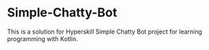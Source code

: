 # Simple-Chatty-Bot
This is a solution for Hyperskill Simple Chatty Bot project for learning programming with Kotlin.
